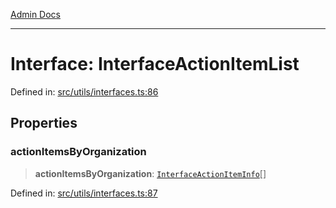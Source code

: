 [Admin Docs](/)

***

# Interface: InterfaceActionItemList

Defined in: [src/utils/interfaces.ts:86](https://github.com/PalisadoesFoundation/talawa-admin/blob/main/src/utils/interfaces.ts#L86)

## Properties

### actionItemsByOrganization

> **actionItemsByOrganization**: [`InterfaceActionItemInfo`](InterfaceActionItemInfo.md)[]

Defined in: [src/utils/interfaces.ts:87](https://github.com/PalisadoesFoundation/talawa-admin/blob/main/src/utils/interfaces.ts#L87)
